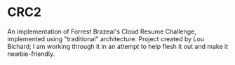 # CRC2

An implementation of Forrest Brazeal's Cloud Resume Challenge, implemented using "traditional" architecture. Project created by Lou Bichard; I am working through it in an attempt to help flesh it out and make it newbie-friendly.
